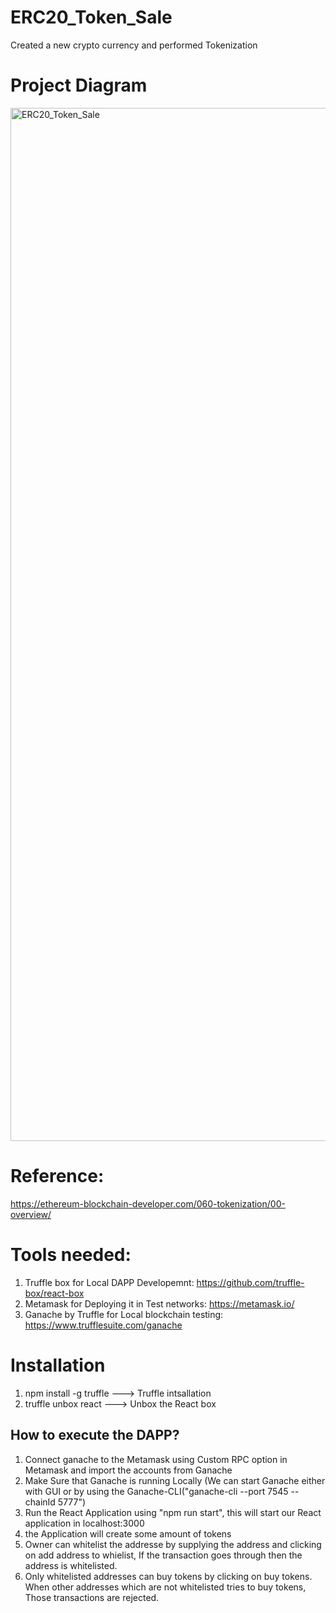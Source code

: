 # ERC20_Token_Sale
Created a new crypto currency and performed Tokenization

# Project Diagram

<img width="1653" alt="ERC20_Token_Sale" src="https://user-images.githubusercontent.com/10496268/126787301-577282fd-24d5-466b-92da-c73e9d6e5051.png">


# Reference:
https://ethereum-blockchain-developer.com/060-tokenization/00-overview/

# Tools needed:
1. Truffle box for Local DAPP Developemnt: https://github.com/truffle-box/react-box
2. Metamask for Deploying it in Test networks:  https://metamask.io/
3. Ganache by Truffle for Local blockchain testing:  https://www.trufflesuite.com/ganache

# Installation
1. npm install -g truffle ---> Truffle intsallation
2. truffle unbox react    ---> Unbox the React box

## How to execute the DAPP?
1. Connect ganache to the Metamask using Custom RPC option in Metamask and import the accounts from Ganache
2. Make Sure that Ganache is running Locally (We can start Ganache either with GUI or by using the Ganache-CLI("ganache-cli --port 7545 --chainId 5777")
3. Run the React Application using "npm run start", this will start our React application in localhost:3000
4. the Application will create some amount of tokens
5. Owner can whitelist the addresse by supplying the address and clicking on add address to whielist, If the transaction goes through then the address is whitelisted.
6. Only whitelisted addresses can buy tokens by clicking on buy tokens. When other addresses which are not whitelisted tries to buy tokens, Those transactions are rejected.


